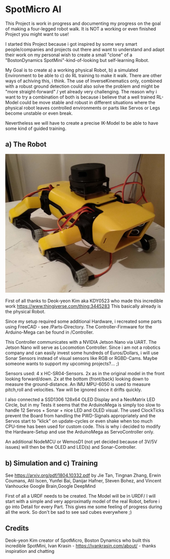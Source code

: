 # SpotMicro AI 
This Project is work in progress and documenting my progress on the goal of making a four-legged robot walk.
It is NOT a working or even finished Project you might want to use! 

I started this Project because i got inspired by some very smart people/companies and projects out there and want to 
understand and adapt their work on my personal wish to create a small "clone" of a "BostonDynamics SpotMini"-kind-of-looking but self-learning Robot.

My Goal is to create a) a working physical Robot, b) a simulated Environment to be able to c) do RL training to make it walk.
There are other ways of achiving this, i think. The use of InverseKinematics only, combined with a robust ground detection
could also solve the problem and might be "more straight-forward" / yet already very challenging. 
The reason why i want to try a combination of both is because i believe that a well trained RL-Model could be move stable and
robust in different situations where the physical robot leaves controlled environments or parts like Servos or Legs become unstable or even break.

Nevertheless we will have to create a precise IK-Model to be able to have some kind of guided training. 

## a) The Robot

![SpotMicroAI](/SpotMicroAI_1.jpg)

First of all thanks to Deok-yeon Kim aka KDY0523 who made this incredible work 
https://www.thingiverse.com/thing:3445283
This basically already is the physical Robot. 

Since my setup required some additional Hardware, i recreated some parts using FreeCAD - see /Parts-Directory.
The Controller-Firmware for the Arduino-Mega can be found in /Controller.

This Controller communicates with a NVIDIA Jetson Nano via UART. The Jetson Nano will serve as Locomotion Controller.
Since i am not a robotics company and can easily invest some hundreds of Euros/Dollars, i will use Sonar Sensors instead of visual sensors like RGB or RGBD-Cams. Maybe someone wants to support my upcoming projects?... ;)

Sensors used:
4 x HC-SR04-Sensors. 2x as in the original model in the front looking forward/down. 2x at the bottom (front/back) looking down to measure the ground-distance. 
An IMU MPU-6050 is used to measure pitch,roll and velocities. Yaw will be ignored since it drifts quickly. 

I also connected a SSD1306 128x64 OLED Display and a NeoMatrix LED Circle, but in my Tests it seems that the ArduinoMega is simply too slow to handle 12 Servos + Sonar + nice LED and OLED visual. The used ClockTicks prevent the Board from handling the PWD-Signals appropriately and the Servos start to "klick" on update-cycles or even shake when too much CPU-time has been used for custom code. This is why i decided to modify the Hardware-Setup and use the ArduinoMega as ServoController only. 

An additional NodeMCU or WemosD1 (not yet decided because of 3V/5V issues) will then be the OLED and LED(s) and Sonar-Controller.


## b) Simulation and c) Training

See https://arxiv.org/pdf/1804.10332.pdf by
Jie Tan, Tingnan Zhang, Erwin Coumans, Atil Iscen, Yunfei Bai, Danijar Hafner, Steven Bohez, and Vincent Vanhoucke
Google Brain,Google DeepMind

First of all a URDF needs to be created. The Model will be in URDF/
I will start with a simple and very approximatly model of the real Robot, before i go into Detail for every Part. This gives me some feeling of progress during all the work. So don't be sad to see sad cubes everywhere ;)

## Credits  
Deok-yeon Kim creator of SpotMicro, 
Boston Dynamics who built this incredible SpotMini,
Ivan Krasin - https://ivankrasin.com/about/ - thanks inspiration and chatting



